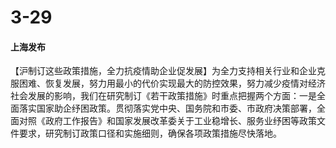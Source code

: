 # 3-29

#### 上海发布

【沪制订这些政策措施，全力抗疫情助企业促发展】为全力支持相关行业和企业克服困难、恢复发展，努力用最小的代价实现最大的防控效果，努力减少疫情对经济社会发展的影响，我们在研究制订《若干政策措施》时重点把握两个方面：一是全面落实国家助企纾困政策。贯彻落实党中央、国务院和市委、市政府决策部署，全面对照《政府工作报告》和国家发展改革委关于工业稳增长、服务业纾困等政策文件要求，研究制订政策口径和实施细则，确保各项政策措施尽快落地。
